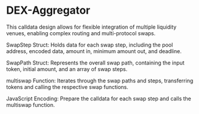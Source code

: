 # DEX-Aggregator
This calldata design allows for flexible integration of multiple liquidity venues, enabling complex routing and multi-protocol swaps.

SwapStep Struct: Holds data for each swap step, including the pool address, encoded data, amount in, minimum amount out, and deadline.

SwapPath Struct: Represents the overall swap path, containing the input token, initial amount, and an array of swap steps.

multiswap Function: Iterates through the swap paths and steps, transferring tokens and calling the respective swap functions.

JavaScript Encoding: Prepare the calldata for each swap step and calls the multiswap function.
